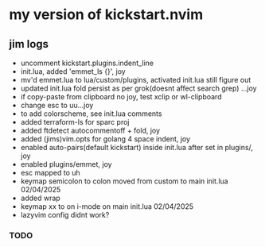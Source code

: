 # my version of kickstart.nvim

## jim logs

- uncomment kickstart.plugins.indent_line
- init.lua, added 'emmet_ls {}', joy
- mv'd emmet.lua to lua/custom/plugins, activated init.lua still figure out
- updated init.lua fold persist as per grok(doesnt affect search grep) ...joy
- if copy-paste from clipboard no joy, test xclip or wl-clipboard
- change esc to uu...joy
- to add colorscheme, see init.lua comments
- added terraform-ls for sparc proj
- added ftdetect autocommentoff + fold, joy
- added (jims)vim.opts for golang 4 space indent, joy
- enabled auto-pairs(default kickstart) inside init.lua after set in plugins/, joy
- enabled plugins/emmet, joy
- esc mapped to uh
- keymap semicolon to colon moved from custom to main init.lua 02/04/2025
- added wrap
- keymap xx to <Esc> on i-mode on main init.lua 02/04/2025
- lazyvim config didnt work?

### TODO

